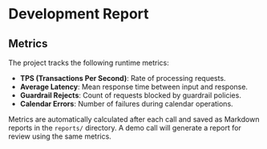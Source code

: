 # Development Report

## Metrics

The project tracks the following runtime metrics:

- **TPS (Transactions Per Second)**: Rate of processing requests.
- **Average Latency**: Mean response time between input and response.
- **Guardrail Rejects**: Count of requests blocked by guardrail policies.
- **Calendar Errors**: Number of failures during calendar operations.

Metrics are automatically calculated after each call and saved as Markdown
reports in the `reports/` directory. A demo call will generate a report for
review using the same metrics.
